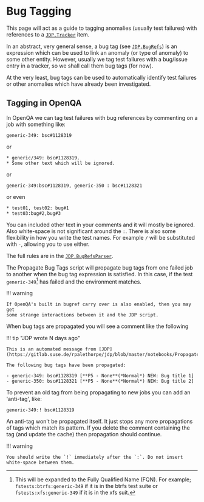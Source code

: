 # Bug Tagging

This page will act as a guide to tagging anomalies (usually test
failures) with references to a [`JDP.Tracker`](@ref) item.

In an abstract, very general sense, a bug tag (see [`JDP.BugRefs`](@ref)) is
an expression which can be used to link an anomaly (or type of anomaly) to
some other entity. However, usually we tag test failures with a bug/issue
entry in a tracker, so we shall call them bug tags (for now).

At the very least, bug tags can be used to automatically identify test
failures or other anomalies which have already been investigated.

## Tagging in OpenQA

In OpenQA we can tag test failures with bug references by commenting on a job
with something like:

    generic-349: bsc#1128319

or

    * generic/349: bsc#1128319.
    * Some other text which will be ignored.

or

    generic-349:bsc#1128319, generic-350 : bsc#1128321

or even

    * test01, test02: bug#1
    * test03:bug#2,bug#3

You can included other text in your comments and it will mostly be
ignored. Also white-space is not significant around the `:`. There is also
some flexibility in how you write the test names. For example `/` will be
substituted with `-`, allowing you to use either.

The full rules are in the [`JDP.BugRefsParser`](@ref).
	
The Propagate Bug Tags script will propagate bug tags from one failed job to
another when the bug tag expression is satisfied. In this case, if the test
`generic-349`[^1] has failed and the environment matches.

!!! warning

    If OpenQA's built in bugref carry over is also enabled, then you may get
    some strange interactions between it and the JDP script.

When bug tags are propagated you will see a comment like the following

!!! tip "JDP wrote N days ago"

    This is an automated message from [JDP](https://gitlab.suse.de/rpalethorpe/jdp/blob/master/notebooks/Propagate%20Bug%20Tags.ipynb)
    
    The following bug tags have been propagated: 
    
    - generic-349: bsc#1128319 [**P5 - None**(*Normal*) NEW: Bug title 1]
    - generic-350: bsc#1128321 [**P5 - None**(*Normal*) NEW: Bug title 2]

To prevent an old tag from being propagating to new jobs you can add an
'anti-tag', like:

    generic-349:! bsc#1128319

An anti-tag won't be propagated itself. It just stops any more propagations
of tags which match its pattern. If you delete the comment containing the tag
(and update the cache) then propagation should continue.

!!! warning

    You should write the `!` immediately after the `:`. Do not insert
    white-space between them.

[^1]:

    This will be expanded to the Fully Qualified Name (FQN). For example;
    `fstests:btrfs:generic-349` if it is in the btrfs test suite or
    `fstests:xfs:generic-349` if it is in the xfs suit.
